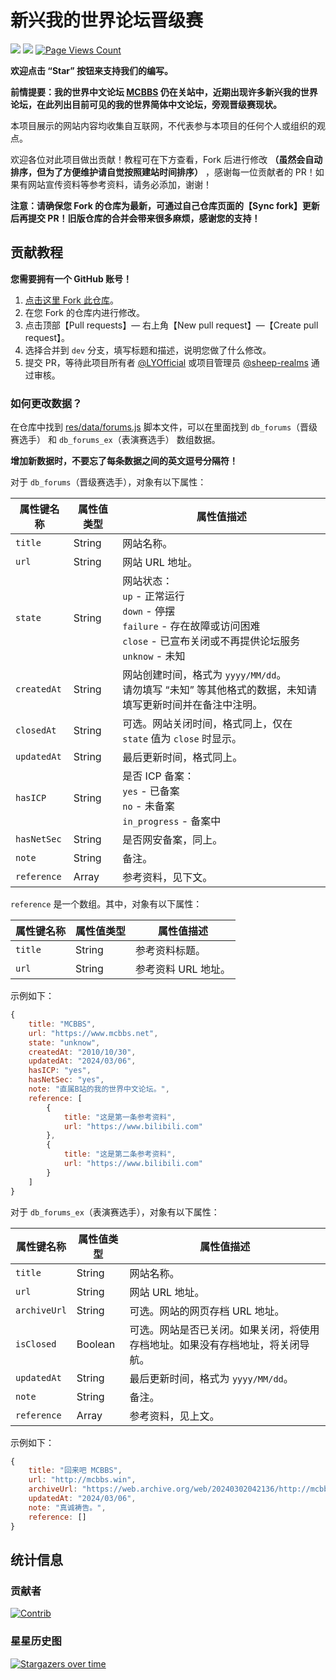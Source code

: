 # 新兴我的世界论坛晋级赛
![](https://img.shields.io/badge/license-CC--BY--SA--4.0-green) ![](https://img.shields.io/github/stars/LYOfficial/BBSPK) [![Page Views Count](https://badges.toozhao.com/badges/01HQQVTKDKVBPNJRYX9B8VEF3E/green.svg)](https://badges.toozhao.com/stats/01HQQVTKDKVBPNJRYX9B8VEF3E)

**欢迎点击 “Star” 按钮来支持我们的编写。**

**前情提要：我的世界中文论坛 [MCBBS](https://www.mcbbs.net) 仍在关站中，近期出现许多新兴我的世界论坛，在此列出目前可见的我的世界简体中文论坛，旁观晋级赛现状。**

本项目展示的网站内容均收集自互联网，不代表参与本项目的任何个人或组织的观点。

欢迎各位对此项目做出贡献！教程可在下方查看，Fork 后进行修改 **（虽然会自动排序，但为了方便维护请自觉按照建站时间排序）** ，感谢每一位贡献者的 PR！如果有网站宣传资料等参考资料，请务必添加，谢谢！

**注意：请确保您 Fork 的仓库为最新，可通过自己仓库页面的【Sync fork】更新后再提交 PR！旧版仓库的合并会带来很多麻烦，感谢您的支持！**

## 贡献教程

**您需要拥有一个 GitHub 账号！**

1. [点击这里 Fork 此仓库](https://github.com/LYOfficial/BBSPK/fork)。
2. 在您 Fork 的仓库内进行修改。
3. 点击顶部【Pull requests】— 右上角【New pull request】—【Create pull request】。
4. 选择合并到 `dev` 分支，填写标题和描述，说明您做了什么修改。
5. 提交 PR，等待此项目所有者 [@LYOfficial](https://github.com/LYOfficial) 或项目管理员 [@sheep-realms](https://github.com/sheep-realms) 通过审核。

### 如何更改数据？

在仓库中找到 [res/data/forums.js](res/data/forums.js) 脚本文件，可以在里面找到 `db_forums`（晋级赛选手） 和 `db_forums_ex`（表演赛选手） 数组数据。

**增加新数据时，不要忘了每条数据之间的英文逗号分隔符！**

对于 `db_forums`（晋级赛选手），对象有以下属性：

| 属性键名称 | 属性值类型 | 属性值描述 |
| - | - | - |
| `title` | String | 网站名称。 |
| `url` | String | 网站 URL 地址。 |
| `state` | String | 网站状态：<br>`up` - 正常运行<br>`down` - 停摆<br>`failure` - 存在故障或访问困难<br>`close` - 已宣布关闭或不再提供论坛服务<br>`unknow` - 未知 |
| `createdAt` | String | 网站创建时间，格式为 `yyyy/MM/dd`。<br>请勿填写 “未知” 等其他格式的数据，未知请填写更新时间并在备注中注明。 |
| `closedAt` | String | 可选。网站关闭时间，格式同上，仅在 `state` 值为 `close` 时显示。 |
| `updatedAt` | String | 最后更新时间，格式同上。 |
| `hasICP` | String | 是否 ICP 备案：<br>`yes` - 已备案<br>`no` - 未备案<br>`in_progress` - 备案中 |
| `hasNetSec` | String | 是否网安备案，同上。 |
| `note` | String | 备注。 |
| `reference` | Array | 参考资料，见下文。 |

`reference` 是一个数组。其中，对象有以下属性：

| 属性键名称 | 属性值类型 | 属性值描述 |
| - | - | - |
| `title` | String | 参考资料标题。 |
| `url` | String | 参考资料 URL 地址。 |

示例如下：

``` js
{
    title: "MCBBS",
    url: "https://www.mcbbs.net",
    state: "unknow",
    createdAt: "2010/10/30",
    updatedAt: "2024/03/06",
    hasICP: "yes",
    hasNetSec: "yes",
    note: "直属B站的我的世界中文论坛。",
    reference: [
        {
            title: "这是第一条参考资料",
            url: "https://www.bilibili.com"
        },
        {
            title: "这是第二条参考资料",
            url: "https://www.bilibili.com"
        }
    ]
}
```

对于 `db_forums_ex`（表演赛选手），对象有以下属性：

| 属性键名称 | 属性值类型 | 属性值描述 |
| - | - | - |
| `title` | String | 网站名称。 |
| `url` | String | 网站 URL 地址。 |
| `archiveUrl` | String | 可选。网站的网页存档 URL 地址。 |
| `isClosed` | Boolean | 可选。网站是否已关闭。如果关闭，将使用存档地址。如果没有存档地址，将关闭导航。 |
| `updatedAt` | String | 最后更新时间，格式为 `yyyy/MM/dd`。 |
| `note` | String | 备注。 |
| `reference` | Array | 参考资料，见上文。 |

示例如下：

``` js
{
    title: "回来吧 MCBBS",
    url: "http://mcbbs.win",
    archiveUrl: "https://web.archive.org/web/20240302042136/http://mcbbs.win/",
    updatedAt: "2024/03/06",
    note: "真诚祷告。",
    reference: []
}
```

## 统计信息

### 贡献者

[![Contrib](https://contrib.rocks/image?repo=LYOfficial/BBSPK)](https://github.com/LYOfficial/BBSPK/graphs/contributors)

### 星星历史图

[![Stargazers over time](https://starchart.cc/LYOfficial/BBSPK.svg?variant=adaptive)](https://starchart.cc/LYOfficial/BBSPK)
